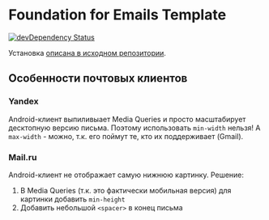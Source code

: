 # Foundation for Emails Template

[![devDependency Status](https://david-dm.org/ncer/foundation-emails-template/dev-status.svg)](https://david-dm.org/ncer/foundation-emails-template#info=devDependencies)

Установка [описана в исходном репозитории](https://github.com/zurb/foundation-emails-template).

## Особенности почтовых клиентов

### Yandex

Android-клиент выпиливыает Media Queries и просто масштабирует десктопную версию письма. Поэтому использовать `min-width` нельзя! А `max-width` - можно, т.к. его поймут те, кто их поддерживает (Gmail).

### Mail.ru

Android-клиент не отображает самую нижнюю картинку. Решение: 
1. В Media Queries (т.к. это фактически мобильная версия) для картинки добавить `min-height` 
1. Добавить небольшой `<spacer>` в конец письма